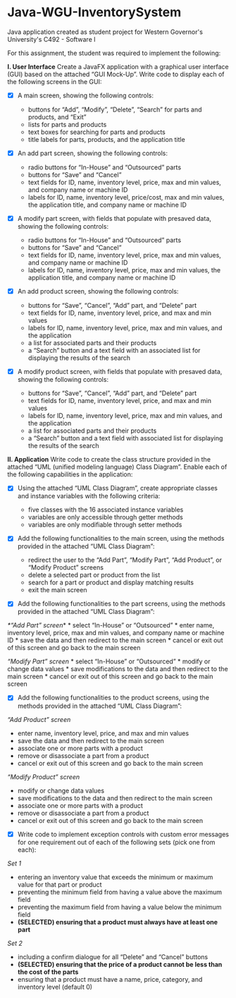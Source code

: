 # Java-WGU-InventorySystem
Java application created as student project for Western Governor's University's C492 - Software I

For this assignment, the student was required to implement the following:

**I. User Interface**
Create a JavaFX application with a graphical user interface (GUI) based on the attached “GUI Mock-Up”. Write code to display each  of the following screens in the GUI: 

- [x] A main screen, showing the following controls:
  * buttons for “Add”, “Modify”, “Delete”, “Search” for parts and products, and “Exit”
  * lists for parts and products
  * text boxes for searching for parts and products
  * title labels for parts, products, and the application title 

- [x] An add part screen, showing the following controls:
  * radio buttons for “In-House” and “Outsourced” parts
  * buttons for “Save” and “Cancel”
  * text fields for ID, name, inventory level, price, max and min values, and company name or machine ID
  * labels for ID, name, inventory level, price/cost, max and min values, the application title, and company name or machine ID
 
- [x] A modify part screen, with fields that populate with presaved data, showing the following controls:
  * radio buttons for “In-House” and “Outsourced” parts
  * buttons for “Save” and “Cancel”
  * text fields for ID, name, inventory level, price, max and min values, and company name or machine ID
  * labels for ID, name, inventory level, price, max and min values, the application title, and company name or machine ID

- [x] An add product screen, showing the following controls:
  * buttons for “Save”, “Cancel”, “Add” part, and “Delete” part
  * text fields for ID, name, inventory level, price, and max and min values
  * labels for ID, name, inventory level, price, max and min values, and the application
  * a list for associated parts and their products
  * a “Search” button and a text field with an associated list for displaying the results of the search

- [x] A modify product screen, with fields that populate with presaved data, showing the following controls:
  * buttons for “Save”, “Cancel”, “Add” part, and “Delete” part
  * text fields for ID, name, inventory level, price, and max and min values
  * labels for ID, name, inventory level, price, max and min values, and the application
  * a list for associated parts and their products
  * a “Search” button and a text field with associated list for displaying the results of the search

**II. Application**
Write code to create the class structure provided in the attached “UML (unified modeling language) Class Diagram”. Enable each  of the following capabilities in the application:
 
- [x] Using the attached “UML Class Diagram”, create appropriate classes and instance variables with the following criteria:
  * five classes with the 16 associated instance variables
  * variables are only accessible through getter methods
  * variables are only modifiable through setter methods

- [x] Add the following functionalities to the main screen, using the methods provided in the attached “UML Class Diagram”:
  * redirect the user to the “Add Part”, “Modify Part”, “Add Product”, or “Modify Product” screens
  * delete a selected part or product from the list
  * search for a part or product and display matching results
  * exit the main screen
 
- [x] Add the following functionalities to the part screens, using the methods provided in the attached “UML Class Diagram”:

_*“Add Part” screen_*
    * select “In-House” or “Outsourced”
    * enter name, inventory level, price, max and min values, and company name or machine ID
    * save the data and then redirect to the main screen
    * cancel or exit out of this screen and go back to the main screen

_*“Modify Part” screen*_
    * select “In-House” or “Outsourced”
    * modify or change data values
    * save modifications to the data and then redirect to the main screen
    * cancel or exit out of this screen and go back to the main screen

- [x] Add the following functionalities to the product screens, using the methods provided in the attached “UML Class Diagram”:

_*“Add Product” screen*_
   * enter name, inventory level, price, and max and min values
   * save the data and then redirect to the main screen
   * associate one or more parts with a product
   * remove or disassociate a part from a product
   * cancel or exit out of this screen and go back to the main screen

_*“Modify Product” screen*_
   * modify or change data values
   * save modifications to the data and then redirect to the main screen
   * associate one or more parts with a product
   * remove or disassociate a part from a product
   * cancel or exit out of this screen and go back to the main screen

- [x] Write code to implement exception controls with custom error messages for one requirement out of each of the following sets (pick one from each):

_*Set 1*_
   * entering an inventory value that exceeds the minimum or maximum value for that part or product
   * preventing the minimum field from having a value above the maximum field
   * preventing the maximum field from having a value below the minimum field
   * **(SELECTED) ensuring that a product must always have at least one part**

_*Set 2*_
   * including a confirm dialogue for all “Delete” and “Cancel” buttons
   * **(SELECTED) ensuring that the price of a product cannot be less than the cost of the parts**
   * ensuring that a product must have a name, price, category, and inventory level (default 0)
